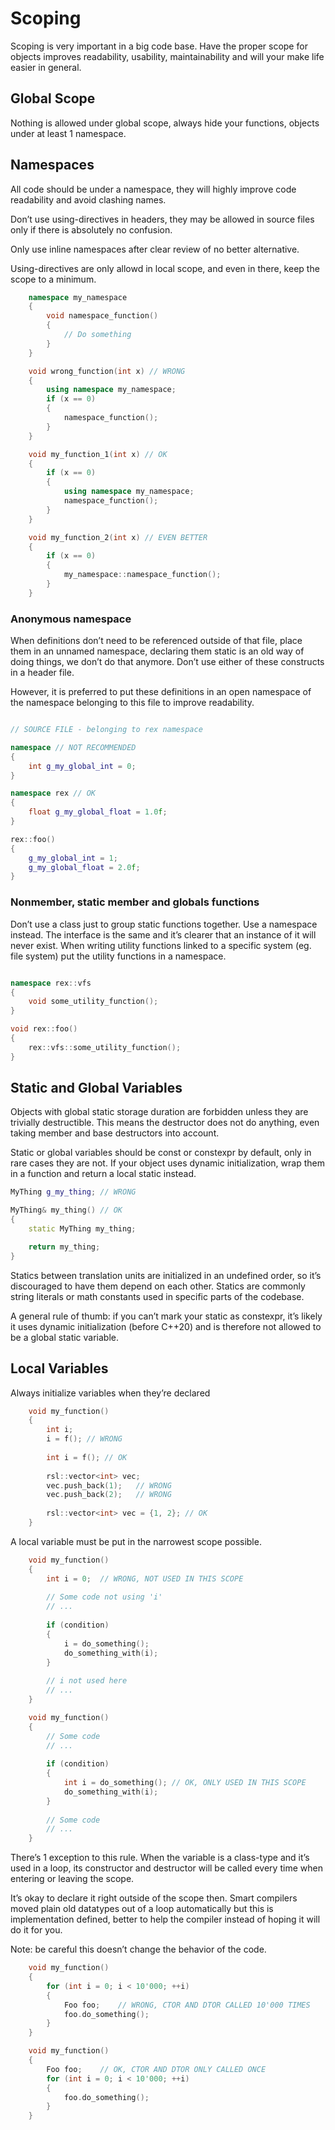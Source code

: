 # Scoping

Scoping is very important in a big code base. 
Have the proper scope for objects improves readability, usability, maintainability and will your make life easier in general.

## Global Scope

Nothing is allowed under global scope, always hide your functions, objects under at least 1 namespace.

## Namespaces

All code should be under a namespace, they will highly improve code readability and avoid clashing names.

Don’t use using-directives in headers, they may be allowed in source files only if there is absolutely no confusion.

Only use inline namespaces after clear review of no better alternative.

Using-directives are only allowd in local scope, and even in there, keep the scope to a minimum.  

```cpp
    namespace my_namespace
    {
        void namespace_function()
        {
            // Do something
        }
    }

    void wrong_function(int x) // WRONG
    {
        using namespace my_namespace;
        if (x == 0)
        {
            namespace_function();
        }   
    }

    void my_function_1(int x) // OK
    {
        if (x == 0)
        {
            using namespace my_namespace;
            namespace_function();
        }   
    }

    void my_function_2(int x) // EVEN BETTER
    {
        if (x == 0)
        {
            my_namespace::namespace_function();
        }   
    }

```
### Anonymous namespace

When definitions don’t need to be referenced outside of that file, place them in an unnamed namespace, declaring them static is an old way of doing things, we don’t do that anymore. Don’t use either of these constructs in a header file.

However, it is preferred to put these definitions in an open namespace of the namespace belonging to this file to improve readability.

```cpp

// SOURCE FILE - belonging to rex namespace

namespace // NOT RECOMMENDED
{
    int g_my_global_int = 0;
}

namespace rex // OK
{
    float g_my_global_float = 1.0f;
}

rex::foo()
{
    g_my_global_int = 1;
    g_my_global_float = 2.0f;
}

```

### Nonmember, static member and globals functions

Don’t use a class just to group static functions together. Use a namespace instead. The interface is the same and it’s clearer that an instance of it will never exist. When writing utility functions linked to a specific system (eg. file system) put the utility functions in a namespace.

```cpp

namespace rex::vfs
{
    void some_utility_function();
}

void rex::foo()
{
    rex::vfs::some_utility_function();
}
```

## Static and Global Variables
Objects with global static storage duration are forbidden unless they are trivially destructible. This means the destructor does not do anything, even taking member and base destructors into account.

Static or global variables should be const or constexpr by default, only in rare cases they are not. If your object uses dynamic initialization, wrap them in a function and return a local static instead.

```cpp
MyThing g_my_thing; // WRONG

MyThing& my_thing() // OK
{
    static MyThing my_thing;

    return my_thing;
}
```

Statics between translation units are initialized in an undefined order, so it’s discouraged to have them depend on each other. Statics are commonly string literals or math constants used in specific parts of the codebase.

A general rule of thumb: if you can’t mark your static as constexpr, it’s likely it uses dynamic initialization (before C++20) and is therefore not allowed to be a global static variable.

## Local Variables

Always initialize variables when they’re declared

```cpp
    void my_function()
    {
        int i;
        i = f(); // WRONG
        
        int i = f(); // OK
        
        rsl::vector<int> vec;
        vec.push_back(1);   // WRONG
        vec.push_back(2);   // WRONG
        
        rsl::vector<int> vec = {1, 2}; // OK
    }
```

A local variable must be put in the narrowest scope possible.

```cpp
    void my_function()
    {
        int i = 0;  // WRONG, NOT USED IN THIS SCOPE
        
        // Some code not using 'i'
        // ...
        
        if (condition)
        {
            i = do_something();
            do_something_with(i);
        }
        
        // i not used here
        // ...
    }

    void my_function()
    {
        // Some code
        // ...
        
        if (condition)
        {
            int i = do_something(); // OK, ONLY USED IN THIS SCOPE
            do_something_with(i);
        }
        
        // Some code
        // ...
    }
```

There’s 1 exception to this rule. When the variable is a class-type and it’s used in a loop, its constructor and destructor will be called every time when entering or leaving the scope. 

It’s okay to declare it right outside of the scope then. Smart compilers moved plain old datatypes out of a loop automatically but this is implementation defined, better to help the compiler instead of hoping it will do it for you.

Note: be careful this doesn’t change the behavior of the code.

```cpp
    void my_function()
    {
        for (int i = 0; i < 10'000; ++i)
        {
            Foo foo;    // WRONG, CTOR AND DTOR CALLED 10'000 TIMES
            foo.do_something();
        }
    }

    void my_function()
    {
        Foo foo;    // OK, CTOR AND DTOR ONLY CALLED ONCE
        for (int i = 0; i < 10'000; ++i)
        {
            foo.do_something();
        }
    }
```